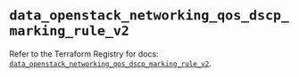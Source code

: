 # `data_openstack_networking_qos_dscp_marking_rule_v2`

Refer to the Terraform Registry for docs: [`data_openstack_networking_qos_dscp_marking_rule_v2`](https://registry.terraform.io/providers/terraform-provider-openstack/openstack/1.54.1/docs/data-sources/networking_qos_dscp_marking_rule_v2).
